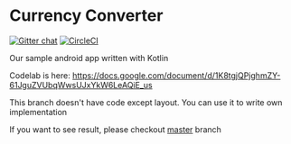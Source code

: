 # Currency Converter
[![Gitter chat](https://badges.gitter.im/kotlinsg/gitter.png)](https://gitter.im/kotlinsg/workshop-aug-2017)
[![CircleCI](https://circleci.com/gh/kotlinsg/converter-workshop/tree/clean.png?style=shield)](https://circleci.com/gh/kotlinsg/converter-workshop/tree/clean)

Our sample android app written with Kotlin

Codelab is here:
https://docs.google.com/document/d/1K8tgjQPjghmZY-61JguZVUbqWwsUJxYkW6LeAQiE_us

This branch doesn't have code except layout. 
You can use it to write own implementation

If you want to see result, please checkout [master](https://github.com/kotlinsg/converter-workshop/tree/master) branch